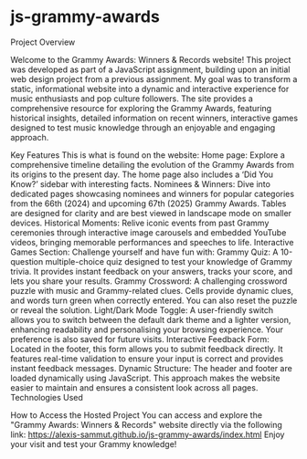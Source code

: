 # js-grammy-awards

Project Overview

Welcome to the Grammy Awards: Winners & Records website! This project was developed as part of a JavaScript assignment, building upon an initial web design project from a previous assignment. My goal was to transform a static, informational website into a dynamic and interactive experience for music enthusiasts and pop culture followers.
The site provides a comprehensive resource for exploring the Grammy Awards, featuring historical insights, detailed information on recent winners, interactive games designed to test music knowledge through an enjoyable and engaging approach.

Key Features
This is what is found on the website:
Home page: Explore a comprehensive timeline detailing the evolution of the Grammy Awards from its origins to the present day. The home page also includes a ‘Did You Know?’ sidebar with interesting facts.
Nominees & Winners: Dive into dedicated pages showcasing nominees and winners for popular categories from the 66th (2024) and upcoming 67th (2025) Grammy Awards. Tables are designed for clarity and are best viewed in landscape mode on smaller devices.
Historical Moments: Relive iconic events from past Grammy ceremonies through interactive image carousels and embedded YouTube videos, bringing memorable performances and speeches to life.
Interactive Games Section: Challenge yourself and have fun with:
Grammy Quiz: A 10-question multiple-choice quiz designed to test your knowledge of Grammy trivia. It provides instant feedback on your answers, tracks your score, and lets you share your results.
Grammy Crossword: A challenging crossword puzzle with music and Grammy-related clues. Cells provide dynamic clues, and words turn green when correctly entered. You can also reset the puzzle or reveal the solution.
Light/Dark Mode Toggle: A user-friendly switch allows you to switch between the default dark theme and a lighter version, enhancing readability and personalising your browsing experience. Your preference is also saved for future visits.
Interactive Feedback Form: Located in the footer, this form allows you to submit feedback directly. It features real-time validation to ensure your input is correct and provides instant feedback messages.
Dynamic Structure: The header and footer are loaded dynamically using JavaScript. This approach makes the website easier to maintain and ensures a consistent look across all pages.
Technologies Used

How to Access the Hosted Project
You can access and explore the "Grammy Awards: Winners & Records" website directly via the following link:
https://alexis-sammut.github.io/js-grammy-awards/index.html
Enjoy your visit and test your Grammy knowledge!
